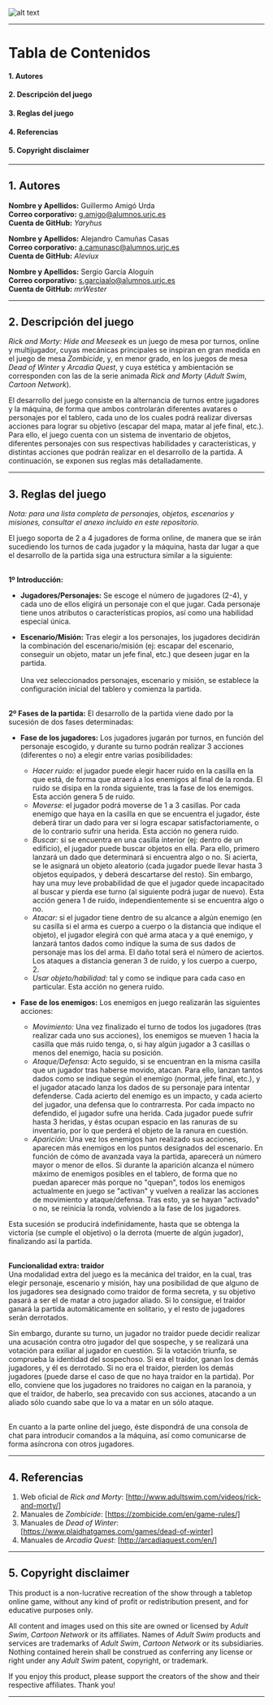 ![alt text](https://github.com/Yaryhus/Rick-And-Morty-Hide-and-Meeseek/blob/master/Material/Img/Logo.png "Rick and Morty: Hide and Meeseek")

---

# Tabla de Contenidos

  #### 1. Autores
  #### 2. Descripción del juego
  #### 3. Reglas del juego
  #### 4. Referencias
  #### 5. Copyright disclaimer <br>

---

## 1. Autores

**Nombre y Apellidos:** Guillermo Amigó Urda <br>
**Correo corporativo:** g.amigo@alumnos.urjc.es <br>
**Cuenta de GitHub:** *Yaryhus* <br>

**Nombre y Apellidos:** Alejandro Camuñas Casas <br>
**Correo corporativo:** a.camunasc@alumnos.urjc.es <br>
**Cuenta de GitHub:** *Aleviux* <br>

**Nombre y Apellidos:** Sergio García Aloguín <br>
**Correo corporativo:** s.garciaalo@alumnos.urjc.es <br>
**Cuenta de GitHub:** *mrWester* <br>

---

## 2. Descripción del juego

*Rick and Morty: Hide and Meeseek* es un juego de mesa por turnos, online y multijugador, cuyas mecánicas principales se inspiran en gran medida en el juego de mesa *Zombicide*, y, en menor grado, en los juegos de mesa *Dead of Winter* y *Arcadia Quest*, y cuya estética y ambientación se corresponden con las de la serie animada *Rick and Morty* (*Adult Swim*, *Cartoon Network*).

El desarrollo del juego consiste en la alternancia de turnos entre jugadores y la máquina, de forma que ambos controlarán diferentes avatares o personajes por el tablero, cada uno de los cuales podrá realizar diversas acciones para lograr su objetivo (escapar del mapa, matar al jefe final, etc.). Para ello, el juego cuenta con un sistema de inventario de objetos, diferentes personajes con sus respectivas habilidades y características, y distintas acciones que podrán realizar en el desarrollo de la partida. A continuación, se exponen sus reglas más detalladamente.

---

## 3. Reglas del juego

*Nota: para una lista completa de personajes, objetos, escenarios y misiones, consultar el anexo incluido en este repositorio.*

El juego soporta de 2 a 4 jugadores de forma online, de manera que se irán sucediendo los turnos de cada jugador y la máquina, hasta dar lugar a que el desarrollo de la partida siga una estructura similar a la siguiente: <br><br>

**1º Introducción:** 
- **Jugadores/Personajes:** Se escoge el número de jugadores (2-4), y cada uno de ellos eligirá un personaje con el que jugar. Cada personaje tiene unos atributos o características propios, así como una habilidad especial única.

- **Escenario/Misión:** Tras elegir a los personajes, los jugadores decidirán la combinación del escenario/misión (ej: escapar del escenario, conseguir un objeto, matar un jefe final, etc.) que deseen jugar en la partida. <br><br>
Una vez seleccionados personajes, escenario y misión, se establece la configuración inicial del tablero y comienza la partida. <br><br>

**2º Fases de la partida:** El desarrollo de la partida viene dado por la sucesión de dos fases determinadas:
- **Fase de los jugadores:** Los jugadores jugarán por turnos, en función del personaje escogido, y durante su turno podrán realizar 3 acciones (diferentes o no) a elegir entre varias posibilidades:
  - *Hacer ruido:* el jugador puede elegir hacer ruido en la casilla en la que está, de forma que atraerá a los enemigos al final de la ronda. El ruido se disipa en la ronda siguiente, tras la fase de los enemigos. Esta acción genera 5 de ruido.
  - *Moverse:* el jugador podrá moverse de 1 a 3 casillas. Por cada enemigo que haya en la casilla en que se encuentra el jugador, éste deberá tirar un dado para ver si logra escapar satisfactoriamente, o de lo contrario sufrir una herida. Esta acción no genera ruido.
  - *Buscar:* si se encuentra en una casilla interior (ej: dentro de un edificio), el jugador puede buscar objetos en ella. Para ello, primero lanzará un dado que determinará si encuentra algo o no. Si acierta, se le asignará un objeto aleatorio (cada jugador puede llevar hasta 3 objetos equipados, y deberá descartarse del resto). Sin embargo, hay una muy leve probabilidad de que el jugador quede incapacitado al buscar y pierda ese turno (al siguiente podrá jugar de nuevo). Esta acción genera 1 de ruido, independientemente si se encuentra algo o no.
  - *Atacar:* si el jugador tiene dentro de su alcance a algún enemigo (en su casilla si el arma es cuerpo a cuerpo o la distancia que indique el objeto), el jugador elegirá con qué arma ataca y a qué enemigo, y lanzará tantos dados como indique la suma de sus dados de personaje mas los del arma. El daño total será el número de aciertos. Los ataques a distancia generan 3 de ruido, y los cuerpo a cuerpo, 2.
  - *Usar objeto/habilidad:* tal y como se indique para cada caso en particular. Esta acción no genera ruido.
 
- **Fase de los enemigos:** Los enemigos en juego realizarán las siguientes acciones: 
  - *Movimiento:* Una vez finalizado el turno de todos los jugadores (tras realizar cada uno sus acciones), los enemigos se mueven 1 hacia la casilla que más ruido tenga, o, si hay algún jugador a 3 casillas o menos del enemigo, hacia su posición. 
  - *Ataque/Defensa:* Acto seguido, si se encuentran en la misma casilla que un jugador tras haberse movido, atacan. Para ello, lanzan tantos dados como se indique según el enemigo (normal, jefe final, etc.), y el jugador atacado lanza los dados de su personaje para intentar defenderse. Cada acierto del enemigo es un impacto, y cada acierto del jugador, una defensa que lo contrarresta. Por cada impacto no defendido, el jugador sufre una herida. Cada jugador puede sufrir hasta 3 heridas, y éstas ocupan espacio en las ranuras de su inventario, por lo que perderá el objeto de la ranura en cuestión.
  - *Aparición:* Una vez los enemigos han realizado sus acciones, aparecen más enemigos en los puntos designados del escenario. En función de cómo de avanzada vaya la partida, aparecerá un número mayor o menor de ellos. Si durante la aparición alcanza el número máximo de enemigos posibles en el tablero, de forma que no puedan aparecer más porque no "quepan", todos los enemigos actualmente en juego se "activan" y vuelven a realizar las acciones de movimiento y ataque/defensa. Tras esto, ya se hayan "activado" o no, se reinicia la ronda, volviendo a la fase de los jugadores.

Esta sucesión se producirá indefinidamente, hasta que se obtenga la victoria (se cumple el objetivo) o la derrota (muerte de algún jugador), finalizando así la partida. <br><br>

**Funcionalidad extra: traidor** <br>
Una modalidad extra del juego es la mecánica del traidor, en la cual, tras elegir personaje, escenario y misión, hay una posibilidad de que alguno de los jugadores sea designado como traidor de forma secreta, y su objetivo pasará a ser el de matar a otro jugador aliado.
Si lo consigue, el traidor ganará la partida automáticamente en solitario, y el resto de jugadores serán derrotados. 

Sin embargo, durante su turno, un jugador no traidor puede decidir realizar una acusación contra otro jugador del que sospeche, y se realizará una votación para exiliar al jugador en cuestión. Si la votación triunfa, se comprueba la identidad del sospechoso. Si era el traidor, ganan los demás jugadores, y él es derrotado. Si no era el traidor, pierden los demás jugadores (puede darse el caso de que no haya traidor en la partida). Por ello, conviene que los jugadores no traidores no caigan en la paranoia, y que el traidor, de haberlo, sea precavido con sus acciones, atacando a un aliado sólo cuando sabe que lo va a matar en un sólo ataque. <br><br>

En cuanto a la parte online del juego, éste dispondrá de una consola de chat para introducir comandos a la máquina, así como comunicarse de forma asíncrona con otros jugadores.

---

## 4. Referencias

1. Web oficial de *Rick and Morty*: [http://www.adultswim.com/videos/rick-and-morty/] <br>
2. Manuales de *Zombicide*: [https://zombicide.com/en/game-rules/] <br>
3. Manuales de *Dead of Winter*: [https://www.plaidhatgames.com/games/dead-of-winter] <br>
4. Manuales de *Arcadia Quest*: [http://arcadiaquest.com/en/] <br>

---

## 5. Copyright disclaimer

This product is a non-lucrative recreation of the show through a tabletop online game, without any kind of profit or redistribution present, and for educative purposes only. 

All content and images used on this site are owned or licensed by *Adult Swim*, *Cartoon Network* or its affiliates. 
Names of *Adult Swim* products and services are trademarks of *Adult Swim*, *Cartoon Network* or its subsidiaries.
Nothing contained herein shall be construed as conferring any license or right under any *Adult Swim* patent, copyright, or trademark.

If you enjoy this product, please support the creators of the show and their respective affiliates. Thank you!

---
